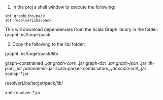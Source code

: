 
1) In the proj a shell window to execute the following:

```
sbt graphLibs/pack
sbt resolverLibs/pack
```
This will download dependencies from the Scala Graph library in the folder: graphLibs/target/pack

2) Copy the following to the lib/ folder:

graphLibs/target/pack/lib/

graph-constrained_*.jar
graph-core_*.jar
graph-dot_*.jar
graph-json_*.jar
lift-json_*.jar
paranamer-*.jar
scala-parser-combinators_*.jar
scala-xml_*.jar
scalap-*.jar

resolverLibs/target/pack/lib/

xml-resolver-*.jar
